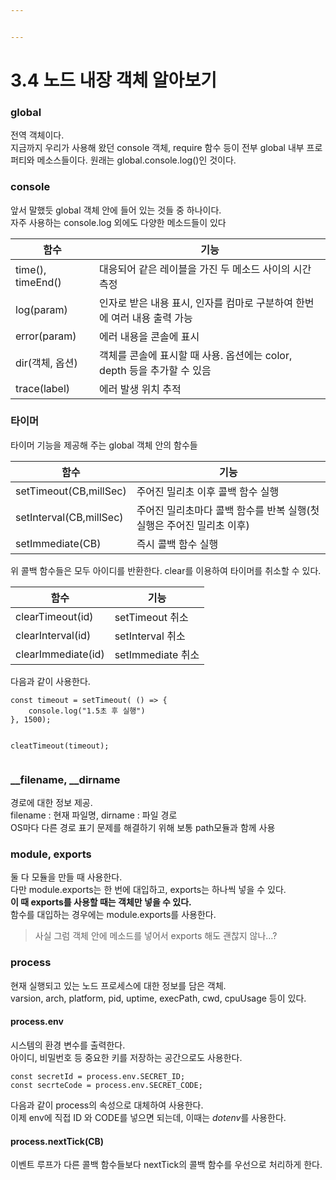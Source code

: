 ```yaml
---


---
```


<h1 id="노드-내장-객체-알아보기">3.4 노드 내장 객체 알아보기</h1>
<h3 id="global">global</h3>
<p>전역 객체이다.<br>
지금까지 우리가 사용해 왔던 console 객체, require 함수 등이 전부 global 내부 프로퍼티와 메소스들이다. 원래는 global.console.log()인 것이다.</p>
<h3 id="console">console</h3>
<p>앞서 말했듯 global 객체 안에 들어 있는 것들 중 하나이다.<br>
자주 사용하는 console.log 외에도 다양한 메소드들이 있다</p>

<table>
<thead>
<tr>
<th>함수</th>
<th>기능</th>
</tr>
</thead>
<tbody>
<tr>
<td>time(), timeEnd()</td>
<td>대응되어 같은 레이블을 가진 두 메소드 사이의 시간 측정</td>
</tr>
<tr>
<td>log(param)</td>
<td>인자로 받은 내용 표시, 인자를 컴마로 구분하여 한번에 여러 내용 출력 가능</td>
</tr>
<tr>
<td>error(param)</td>
<td>에러 내용을 콘솔에 표시</td>
</tr>
<tr>
<td>dir(객체, 옵션)</td>
<td>객체를 콘솔에 표시할 때 사용. 옵션에는 color, depth 등을 추가할 수 있음</td>
</tr>
<tr>
<td>trace(label)</td>
<td>에러 발생 위치 추적</td>
</tr>
</tbody>
</table><h3 id="타이머">타이머</h3>
<p>타이머 기능을 제공해 주는 global 객체 안의 함수들</p>

<table>
<thead>
<tr>
<th>함수</th>
<th>기능</th>
</tr>
</thead>
<tbody>
<tr>
<td>setTimeout(CB,millSec)</td>
<td>주어진 밀리초 이후 콜백 함수 실행</td>
</tr>
<tr>
<td>setInterval(CB,millSec)</td>
<td>주어진 밀리초마다 콜백 함수를 반복 실행(첫 실행은 주어진 밀리초 이후)</td>
</tr>
<tr>
<td>setImmediate(CB)</td>
<td>즉시 콜백 함수 실행</td>
</tr>
</tbody>
</table><p>위 콜백 함수들은 모두 아이디를 반환한다. clear를 이용하여 타이머를 취소할 수 있다.</p>

<table>
<thead>
<tr>
<th>함수</th>
<th>기능</th>
</tr>
</thead>
<tbody>
<tr>
<td>clearTimeout(id)</td>
<td>setTimeout 취소</td>
</tr>
<tr>
<td>clearInterval(id)</td>
<td>setInterval 취소</td>
</tr>
<tr>
<td>clearImmediate(id)</td>
<td>setImmediate 취소</td>
</tr>
</tbody>
</table><p>다음과 같이 사용한다.</p>
<pre><code>const timeout = setTimeout( () =&gt; {
	console.log("1.5초 후 실행")
}, 1500);

cleatTimeout(timeout);
</code></pre>
<h3 id="filename-__dirname">__filename, __dirname</h3>
<p>경로에 대한 정보 제공.<br>
filename : 현재 파일명, dirname : 파일 경로<br>
OS마다 다른 경로 표기 문제를 해결하기 위해 보통 path모듈과 함께 사용</p>
<h3 id="module-exports">module, exports</h3>
<p>둘 다 모듈을 만들 때 사용한다.<br>
다만 module.exports는 한 번에 대입하고, exports는 하나씩 넣을 수 있다.<br>
<strong>이 때 exports를 사용할 때는 객체만 넣을 수 있다.</strong><br>
함수를 대입하는 경우에는 module.exports를 사용한다.</p>
<blockquote>
<p>사실 그럼 객체 안에 메소드를 넣어서 exports 해도 괜찮지 않나…?</p>
</blockquote>
<h3 id="process">process</h3>
<p>현재 실행되고 있는 노드 프로세스에 대한 정보를 담은 객체.<br>
varsion, arch, platform, pid, uptime, execPath, cwd, cpuUsage 등이 있다.</p>
<h4 id="process.env">process.env</h4>
<p>시스템의 환경 변수를 출력한다.<br>
아이디, 비밀번호 등 중요한 키를 저장하는 공간으로도 사용한다.</p>
<pre><code>const secretId = process.env.SECRET_ID;
const secrteCode = process.env.SECRET_CODE;
</code></pre>
<p>다음과 같이 process의 속성으로 대체하여 사용한다.<br>
이제 env에 직접 ID 와 CODE를 넣으면 되는데, 이때는 <em>dotenv</em>를 사용한다.</p>
<h4 id="process.nexttickcb">process.nextTick(CB)</h4>
<p>이벤트 루프가 다른 콜백 함수들보다 nextTick의 콜백 함수를 우선으로 처리하게 한다.</p>

